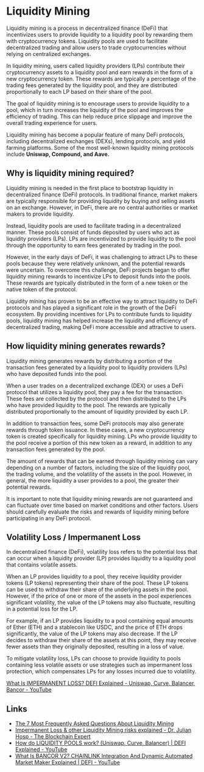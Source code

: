 # Liquidity Mining

Liquidity mining is a process in decentralized finance (DeFi) that incentivizes users to provide liquidity to a liquidity pool by rewarding them with cryptocurrency tokens. Liquidity pools are used to facilitate decentralized trading and allow users to trade cryptocurrencies without relying on centralized exchanges.

In liquidity mining, users called liquidity providers (LPs) contribute their cryptocurrency assets to a liquidity pool and earn rewards in the form of a new cryptocurrency token. These rewards are typically a percentage of the trading fees generated by the liquidity pool, and they are distributed proportionally to each LP based on their share of the pool.

The goal of liquidity mining is to encourage users to provide liquidity to a pool, which in turn increases the liquidity of the pool and improves the efficiency of trading. This can help reduce price slippage and improve the overall trading experience for users.

Liquidity mining has become a popular feature of many DeFi protocols, including decentralized exchanges (DEXs), lending protocols, and yield farming platforms. Some of the most well-known liquidity mining protocols include **Uniswap, Compound, and Aave.**

## Why is liquidity mining required?

Liquidity mining is needed in the first place to bootstrap liquidity in decentralized finance (DeFi) protocols. In traditional finance, market makers are typically responsible for providing liquidity by buying and selling assets on an exchange. However, in DeFi, there are no central authorities or market makers to provide liquidity.

Instead, liquidity pools are used to facilitate trading in a decentralized manner. These pools consist of funds deposited by users who act as liquidity providers (LPs). LPs are incentivized to provide liquidity to the pool through the opportunity to earn fees generated by trading in the pool.

However, in the early days of DeFi, it was challenging to attract LPs to these pools because they were relatively unknown, and the potential rewards were uncertain. To overcome this challenge, DeFi projects began to offer liquidity mining rewards to incentivize LPs to deposit funds into the pools. These rewards are typically distributed in the form of a new token or the native token of the protocol.

Liquidity mining has proven to be an effective way to attract liquidity to DeFi protocols and has played a significant role in the growth of the DeFi ecosystem. By providing incentives for LPs to contribute funds to liquidity pools, liquidity mining has helped increase the liquidity and efficiency of decentralized trading, making DeFi more accessible and attractive to users.

## How liquidity mining generates rewards?

Liquidity mining generates rewards by distributing a portion of the transaction fees generated by a liquidity pool to liquidity providers (LPs) who have deposited funds into the pool.

When a user trades on a decentralized exchange (DEX) or uses a DeFi protocol that utilizes a liquidity pool, they pay a fee for the transaction. These fees are collected by the protocol and then distributed to the LPs who have provided liquidity to the pool. The rewards are typically distributed proportionally to the amount of liquidity provided by each LP.

In addition to transaction fees, some DeFi protocols may also generate rewards through token issuance. In these cases, a new cryptocurrency token is created specifically for liquidity mining. LPs who provide liquidity to the pool receive a portion of this new token as a reward, in addition to any transaction fees generated by the pool.

The amount of rewards that can be earned through liquidity mining can vary depending on a number of factors, including the size of the liquidity pool, the trading volume, and the volatility of the assets in the pool. However, in general, the more liquidity a user provides to a pool, the greater their potential rewards.

It is important to note that liquidity mining rewards are not guaranteed and can fluctuate over time based on market conditions and other factors. Users should carefully evaluate the risks and rewards of liquidity mining before participating in any DeFi protocol.

## Volatility Loss / Impermanent Loss

In decentralized finance (DeFi), volatility loss refers to the potential loss that can occur when a liquidity provider (LP) provides liquidity to a liquidity pool that contains volatile assets.

When an LP provides liquidity to a pool, they receive liquidity provider tokens (LP tokens) representing their share of the pool. These LP tokens can be used to withdraw their share of the underlying assets in the pool. However, if the price of one or more of the assets in the pool experiences significant volatility, the value of the LP tokens may also fluctuate, resulting in a potential loss for the LP.

For example, if an LP provides liquidity to a pool containing equal amounts of Ether (ETH) and a stablecoin like USDC, and the price of ETH drops significantly, the value of the LP tokens may also decrease. If the LP decides to withdraw their share of the assets at this point, they may receive fewer assets than they originally deposited, resulting in a loss of value.

To mitigate volatility loss, LPs can choose to provide liquidity to pools containing less volatile assets or use strategies such as impermanent loss protection, which compensates LPs for any losses incurred due to volatility.

[What Is IMPERMANENT LOSS? DEFI Explained - Uniswap, Curve, Balancer, Bancor - YouTube](https://www.youtube.com/watch?v=8XJ1MSTEuU0&ab_channel=Finematics)

## Links

- [The 7 Most Frequently Asked Questions About Liquidity Mining](https://blog.defichain.com/the-7-most-frequently-asked-questions-about-liquidity-mining/)
- [Impermanent Loss & other Liquidity Mining risks explained - Dr. Julian Hosp - The Blockchain Expert](https://julianhosp.com/impermanent-loss-other-liquidity-mining-risks-explained/?ref=defichain-blog)
- [How do LIQUIDITY POOLS work? (Uniswap, Curve, Balancer) | DEFI Explained - YouTube](https://www.youtube.com/watch?v=cizLhxSKrAc&ab_channel=Finematics)
- [What Is BANCOR V2? CHAINLINK Integration And Dynamic Automated Market Maker Explained | DEFI - YouTube](https://www.youtube.com/watch?v=bWBfLArJsFk&ab_channel=Finematics)
